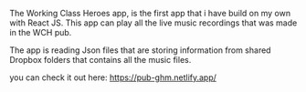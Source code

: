 The Working Class Heroes app, is the first app that i have build on my own with React JS.
This app can play all the live music recordings that was made in the WCH pub.

The app is reading Json files that are storing information from shared Dropbox folders that contains all the music files.

you can check it out here: https://pub-ghm.netlify.app/

